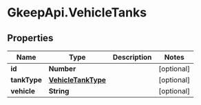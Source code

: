 # GkeepApi.VehicleTanks

## Properties
Name | Type | Description | Notes
------------ | ------------- | ------------- | -------------
**id** | **Number** |  | [optional] 
**tankType** | [**VehicleTankType**](VehicleTankType.md) |  | [optional] 
**vehicle** | **String** |  | [optional] 
